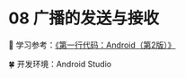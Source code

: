 # 08  广播的发送与接收

:watermelon: 学习参考：[《第一行代码：Android（第2版）》](https://xuan0216.github.io/SchoolCode/Share/Android/%E7%AC%AC%E4%B8%80%E8%A1%8C%E4%BB%A3%E7%A0%81Android%20%E7%AC%AC2%E7%89%88.pdf)

:four_leaf_clover: 开发环境：Android Studio
